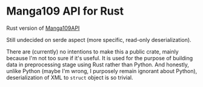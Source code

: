 # Manga109 API for Rust

Rust version of [Manga109API](https://github.com/manga109/manga109api)

Still undecided on serde aspect (more specific, read-only deserialization).

There are (currently) no intentions to make this a public crate, mainly because I'm not too sure if it's useful.  It is used for the purpose of building data in preprocessing stage using Rust rather than Python.  And honestly, unlike Python (maybe I'm wrong, I purposely remain ignorant about Python), deserialization of XML to `struct` object is so trivial.
